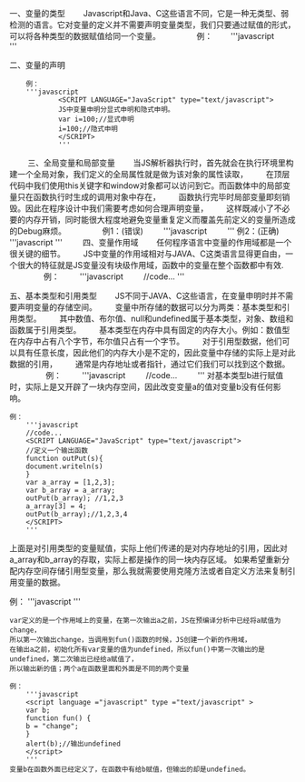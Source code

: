 一、变量的类型
　　Javascript和Java、C这些语言不同，它是一种无类型、弱检测的语言。它对变量的定义并不需要声明变量类型，我们只要通过赋值的形式，可以将各种类型的数据赋值给同一个变量。
　　
　　例：
　　'''javascript
　　    <SCRIPT LANGUAGE="JavaScript" type="text/javascript">
　　    //code...
　　    i = 100;//number类型
　　    i = "char";//string类型i={x:4};//Object类型
　　    i=[1,2,3];//Array类型
　　    </SCRIPT>
　　    '''

二、变量的声明

        例：
        '''javascript
                <SCRIPT LANGUAGE="JavaScript" type="text/javascript"> 
                JS中变量申明分显式申明和隐式申明。
                var i=100;//显式申明
                i=100;//隐式申明
                </SCRIPT>
                '''
　　
三、全局变量和局部变量 
　　当JS解析器执行时，首先就会在执行环境里构建一个全局对象，我们定义的全局属性就是做为该对象的属性读取，
　　在顶层代码中我们使用this关键字和window对象都可以访问到它。而函数体中的局部变量只在函数执行时生成的调用对象中存在，
　　函数执行完毕时局部变量即刻销毁。因此在程序设计中我们需要考虑如何合理声明变量，
　　这样既减小了不必要的内存开销，同时能很大程度地避免变量重复定义而覆盖先前定义的变量所造成的Debug麻烦。
　　
　　例1：(错误)
　　    '''javascript
　　    <SCRIPT LANGUAGE="JavaScript" type="text/javascript"> 
　　    //code...
        function square(num){   
            total=num*num; //这是操作全局变量。   
            return total;   
        }   
       val total=50;   
       val number=square(20);   
       alert(total);//total的值变成了400。
        </SCRIPT>
        '''
    例2：(正确)
        '''javascript
        <SCRIPT LANGUAGE="JavaScript" type="text/javascript"> 
        //code...
        function square(num){   
        var total=num*num;
        return total;   
        }
         </SCRIPT>
        '''
　　
四、变量作用域 
　　任何程序语言中变量的作用域都是一个很关键的细节。
　　JS中变量的作用域相对与JAVA、C这类语言显得更自由，一个很大的特征就是JS变量没有块级作用域，函数中的变量在整个函数都中有效.
　　
　　例：
　　    '''javascript
　　    //code...
        <SCRIPT LANGUAGE="JavaScript" type="text/javascript"> 
        //定义一个输出函数 
        function outPut(s){ 
        document.writeln(s) 
        } 
        //全局变量 
        var i=0; 
        //定义外部函数 
        function outer(){ 
        //访问全局变量 
        outPut(i); // 0 
        //定义一个类部函数 
        function inner(){ 
        //定义局部变量 
        var i = 1; 
        // i=1; 如果用隐式申明　那么就覆盖了全局变量i 
        outPut(i); //1 
        } 
        inner(); 
        outPut(i); //0 
        } 
        outer(); 
        </SCRIPT>
        '''
        
五、基本类型和引用类型 
　　JS不同于JAVA、C这些语言，在变量申明时并不需要声明变量的存储空间。
　　变量中所存储的数据可以分为两类：基本类型和引用类型。
　　其中数值、布尔值、null和undefined属于基本类型，对象、数组和函数属于引用类型。 
　　基本类型在内存中具有固定的内存大小。例如：数值型在内存中占有八个字节，布尔值只占有一个字节。
　　对于引用型数据，他们可以具有任意长度，因此他们的内存大小是不定的，因此变量中存储的实际上是对此数据的引用，
　　通常是内存地址或者指针，通过它们我们可以找到这个数据。 
　　 
　　 例：
　　    '''javascript
　　    //code...
　　    <SCRIPT LANGUAGE="JavaScript" type="text/javascript"> 
        //定义一个输出函数 
        function outPut(s){ 
        document.writeln(s) 
        } 
        var a = 3; 
        var b = a; 
        outPut(b); 
        //3 
        a = 4; 
        outPut(a); 
        //4 
        outPut(b); 
        //3 
        </SCRIPT>
        '''
    对基本类型b进行赋值时，实际上是又开辟了一块内存空间，因此改变变量a的值对变量b没有任何影响。 
    
    例：
        '''javascript
        //code...
        <SCRIPT LANGUAGE="JavaScript" type="text/javascript"> 
        //定义一个输出函数 
        function outPut(s){ 
        document.writeln(s) 
        } 
        var a_array = [1,2,3]; 
        var b_array = a_array; 
        outPut(b_array); //1,2,3 
        a_array[3] = 4; 
        outPut(b_array);//1,2,3,4 
        </SCRIPT>
        '''
   上面是对引用类型的变量赋值，实际上他们传递的是对内存地址的引用，因此对a_array和b_array的存取，实际上都是操作的同一块内存区域。
   如果希望重新分配内存空间存储引用型变量，那么我就需要使用克隆方法或者自定义方法来复制引用变量的数据。
   
   例：
        '''javascript
        <script language ="javascript" type ="text/javascript" > 
        var a = "change"; 
        function fun() { 
        alert(a);//输出undefined 
        var a = "改变了"; 
        alert(a);//输出改变了 
        } 
        alert(a);//输出change 
        fun(); 
        </script>
        '''
    
    var定义的是一个作用域上的变量，在第一次输出a之前，JS在预编译分析中已经将a赋值为change，
    所以第一次输出change，当调用到fun()函数的时候，JS创建一个新的作用域，
    在输出a之前，初始化所有var变量的值为undefined，所以fun()中第一次输出的是undefined，第二次输出已经给a赋值了，
    所以输出新的值；两个a在函数里面和外面是不同的两个变量
    
    例：
        '''javascript
        <script language ="javascript" type ="text/javascript" > 
        var b; 
        function fun() { 
        b = "change"; 
        } 
        alert(b);//输出undefined 
        </script>
        '''
    变量b在函数外面已经定义了，在函数中有给b赋值，但输出的却是undefined。
   

